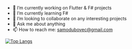 - 🔭 I’m currently working on Flutter & F# projects
- 🌱 I’m currently learning F#
- 👯 I’m looking to collaborate on any interesting projects
- 💬 Ask me about anything
- 📫 How to reach me: samodubovec@gmail.com

[![Top Langs](https://github-readme-stats.vercel.app/api/top-langs/?username=Samo8&layout=compact&theme=dracula)](https://github.com/anuraghazra/github-readme-stats)

